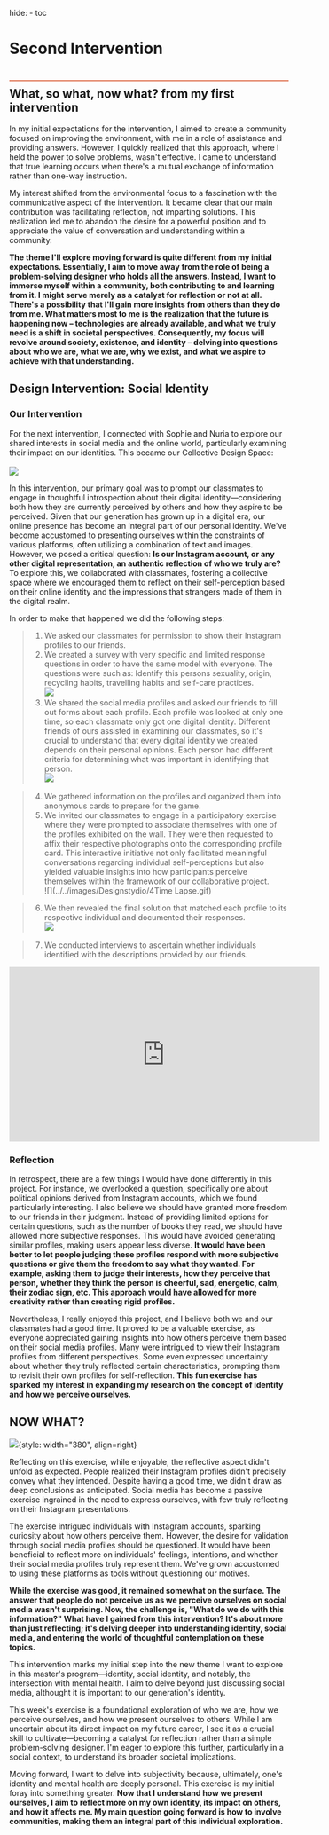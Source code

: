 hide:
    - toc
# Second Intervention
<div style="height:2px; background-color: #E17858; margin-top: 40px; margin-bottom: -20px;"></div>

## What, so what, now what? from my first intervention

In my initial expectations for the intervention, I aimed to create a community focused on improving the environment, with me in a role of assistance and providing answers. However, I quickly realized that this approach, where I held the power to solve problems, wasn't effective. I came to understand that true learning occurs when there's a mutual exchange of information rather than one-way instruction.

My interest shifted from the environmental focus to a fascination with the communicative aspect of the intervention. It became clear that our main contribution was facilitating reflection, not imparting solutions. This realization led me to abandon the desire for a powerful position and to appreciate the value of conversation and understanding within a community.

**The theme I'll explore moving forward is quite different from my initial expectations. Essentially, I aim to move away from the role of being a problem-solving designer who holds all the answers. Instead, I want to immerse myself within a community, both contributing to and learning from it. I might serve merely as a catalyst for reflection or not at all. There's a possibility that I'll gain more insights from others than they do from me. What matters most to me is the realization that the future is happening now – technologies are already available, and what we truly need is a shift in societal perspectives. Consequently, my focus will revolve around society, existence, and identity – delving into questions about who we are, what we are, why we exist, and what we aspire to achieve with that understanding.**

## Design Intervention: Social Identity
### Our Intervention
For the next intervention, I connected with Sophie and Nuria to explore our shared interests in social media and the online world, particularly examining their impact on our identities. This became our Collective Design Space: <br><br>
![](../../images/Designstydio/DESIGNSPACEi2.svg)

In this intervention, our primary goal was to prompt our classmates to engage in thoughtful introspection about their digital identity—considering both how they are currently perceived by others and how they aspire to be perceived. Given that our generation has grown up in a digital era, our online presence has become an integral part of our personal identity. We've become accustomed to presenting ourselves within the constraints of various platforms, often utilizing a combination of text and images. However, we posed a critical question: **Is our Instagram account, or any other digital representation, an authentic reflection of who we truly are?** To explore this, we collaborated with classmates, fostering a collective space where we encouraged them to reflect on their self-perception based on their online identity and the impressions that strangers made of them in the digital realm.

In order to make that happened we did the following steps:
> 1. We asked our classmates for permission to show their Instagram profiles to our friends.
> 2. We created a survey with very specific and limited response questions in order to have the same model with everyone. The questions were such as: Identify this persons sexuality, origin, recycling habits, travelling habits and self-care practices. <br>
![](../../images/Designstydio/FOrms.png)
> 3. We shared the social media profiles and asked our friends to fill out forms about each profile. Each profile was looked at only one time, so each classmate only got one digital identity. Different friends of ours assisted in examining our classmates, so it's crucial to understand that every digital identity we created depends on their personal opinions. Each person had different criteria for determining what was important in identifying that person. <br>
![](../../images/Designstydio/4Profiles.gif)

> 4. We gathered information on the profiles and organized them into anonymous cards to prepare for the game.
> 5. We invited our classmates to engage in a participatory exercise where they were prompted to associate themselves with one of the profiles exhibited on the wall. They were then requested to affix their respective photographs onto the corresponding profile card. This interactive initiative not only facilitated meaningful conversations regarding individual self-perceptions but also yielded valuable insights into how participants perceive themselves within the framework of our collaborative project. <br>
![](../../images/Designstydio/4Time Lapse.gif)

> 6. We then revealed the final solution  that matched each profile to its respective individual and documented their responses.<br>
![](../../images/Designstydio/BeforeAfter.jpg)

>7. We conducted interviews to ascertain whether individuals identified with the descriptions provided by our friends.

<iframe width="560" height="315" src="https://www.youtube.com/embed/OIIXZlqX_4c?si=GkukhdTO6wV7FD9F" title="YouTube video player" frameborder="0" allow="accelerometer; autoplay; clipboard-write; encrypted-media; gyroscope; picture-in-picture; web-share" allowfullscreen></iframe>

### Reflection
In retrospect, there are a few things I would have done differently in this project. For instance, we overlooked a question, specifically one about political opinions derived from Instagram accounts, which we found particularly interesting. I also believe we should have granted more freedom to our friends in their judgment. Instead of providing limited options for certain questions, such as the number of books they read, we should have allowed more subjective responses. This would have avoided generating similar profiles, making users appear less diverse. **It would have been better to let people judging these profiles respond with more subjective questions or give them the freedom to say what they wanted. For example, asking them to judge their interests, how they perceive that person, whether they think the person is cheerful, sad, energetic, calm, their zodiac sign, etc. This approach would have allowed for more creativity rather than creating rigid profiles.**

Nevertheless, I really enjoyed this project, and I believe both we and our classmates had a good time. It proved to be a valuable exercise, as everyone appreciated gaining insights into how others perceive them based on their social media profiles. Many were intrigued to view their Instagram profiles from different perspectives. Some even expressed uncertainty about whether they truly reflected certain characteristics, prompting them to revisit their own profiles for self-reflection. **This fun exercise has sparked my interest in expanding my research on the concept of identity and how we perceive ourselves.**

## NOW WHAT?
![](../../images/Designstydio/social_identity2.jpg){style: width="380", align=right}

Reflecting on this exercise, while enjoyable, the reflective aspect didn't unfold as expected. People realized their Instagram profiles didn't precisely convey what they intended. Despite having a good time, we didn't draw as deep conclusions as anticipated. Social media has become a passive exercise ingrained in the need to express ourselves, with few truly reflecting on their Instagram presentations.

The exercise intrigued individuals with Instagram accounts, sparking curiosity about how others perceive them. However, the desire for validation through social media profiles should be questioned. It would have been beneficial to reflect more on individuals' feelings, intentions, and whether their social media profiles truly represent them. We've grown accustomed to using these platforms as tools without questioning our motives.

**While the exercise was good, it remained somewhat on the surface. The answer that people do not perceive us as we perceive ourselves on social media wasn't surprising. Now, the challenge is, "What do we do with this information?" What have I gained from this intervention? It's about more than just reflecting; it's delving deeper into understanding identity, social media, and entering the world of thoughtful contemplation on these topics.**

This intervention marks my initial step into the new theme I want to explore in this master's program—identity, social identity, and notably, the intersection with mental health. I aim to delve beyond just discussing social media, althought it is important to our generation's identity.

This week's exercise is a foundational exploration of who we are, how we perceive ourselves, and how we present ourselves to others. While I am uncertain about its direct impact on my future career, I see it as a crucial skill to cultivate—becoming a catalyst for reflection rather than a simple problem-solving designer. I'm eager to explore this further, particularly in a social context, to understand its broader societal implications.

Moving forward, I want to delve into subjectivity because, ultimately, one's identity and mental health are deeply personal. This exercise is my initial foray into something greater. **Now that I understand how we present ourselves, I aim to reflect more on my own identity, its impact on others, and how it affects me. My main question going forward is how to involve communities, making them an integral part of this individual exploration.**


